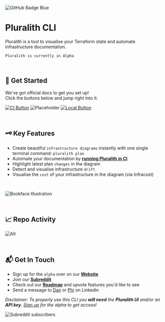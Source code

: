 ![GitHub Badge Blue](https://user-images.githubusercontent.com/25454503/157903512-a9be0f7b-9255-4f88-9b00-9d50539dd901.svg)

# Pluralith CLI

Pluralith is a tool to visualise your Terraform state and automate infrastructure documentation.

`Pluralith is currently in Alpha`

&nbsp;

<!-- ![flow-illustration](https://user-images.githubusercontent.com/25454503/157021111-816c9936-3232-455f-9709-c3a65f5f8dfe.svg) -->


## 📕 Get Started

We've got official docs to get you set up!  
Click the buttons below and jump right into it:

[![CI Button](https://user-images.githubusercontent.com/25454503/179351758-7bfd8405-f58b-441a-ad3b-8c25f433faca.svg)](https://docs.pluralith.com/docs/get-started/run-in-ci)
![Placeholder](https://user-images.githubusercontent.com/25454503/179351794-be200524-7a58-4243-9e44-efb9db7f0a93.svg)
[![Local Button](https://user-images.githubusercontent.com/25454503/179351796-4164b3bb-947b-47dd-967b-43bbf815ae07.svg)](https://docs.pluralith.com/docs/get-started/run-locally)

&nbsp;

## 🗝️ Key Features

- Create beautiful `infrastructure diagrams` instantly with one single terminal command: `pluralith plan`
- Automate your documentation by **[running Pluralith in CI](https://docs.pluralith.com/docs/get-started/run-in-ci)**
- Highlight latest plan `changes` in the diagram
- Detect and visualise infrastructure `drift`
- Visualise the `cost` of your infrastructure in the diagram (via Infracost)

&nbsp;

![Bookface Illustration](https://user-images.githubusercontent.com/25454503/179351981-41e991f8-a4d4-4735-b1ec-cc774bb9a4f0.png)


&nbsp;

## 📈 Repo Activity

![Alt](https://repobeats.axiom.co/api/embed/b4255b1c1484b58510be92933ccb769c885511a3.svg "Repobeats analytics image")

&nbsp;

## 📬 Get In Touch

- Sign up for the `alpha` over on our **[Website](https://www.pluralith.com)**
- Join our **[Subreddit](https://www.reddit.com/r/Pluralith/)**
- Check out our **[Roadmap](https://roadmap.pluralith.com)** and upvote features you'd like to see
- Send a message to [Dan](https://www.linkedin.com/in/danielputzer/) or [Phi](https://www.linkedin.com/in/phiweber/) on Linkedin

_Disclaimer: To properly use this CLI you **will need** the **Pluralith UI** and/or an **API key**. [Sign up](https://www.pluralith.com) for the alpha to get access!_

![Subreddit subscribers](https://img.shields.io/reddit/subreddit-subscribers/pluralith?style=social)
